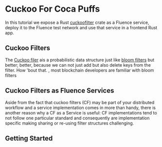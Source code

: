 # Cuckoo For Coca Puffs

In this tutorial we expose a Rust [cuckoofilter](https://crates.io/crates/cuckoofilter) crate as a Fluence service, deploy it to the Fluence test network and use that service in a frontend Rust app.

## Cuckoo Filters
The [Cuckoo filer]() ais a probabilistic data structure just like [bloom filters](https://en.wikipedia.org/wiki/Bloom_filter) but better; better, because we can not just add but also delete keys from the filter. How 'bout that. , most blockchain developers are familiar with bloom filters

## Cuckoo Filters as Fluence Services
Aside from the fact that cuckoo filters (CF) may be part of your distributed workflow and a service implementation comes in more than handy, there is another reason why a CF as a Service is useful: CF implementations tend to not follow one particular standard and consequently are implementation specific making sharing or re-using filter structures challenging.

## Getting Started



